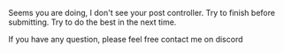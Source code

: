 Seems you are doing, I don't see your post controller. Try to finish before submitting. Try to do the best in the next time.

If you have any question, please feel free contact me on discord
